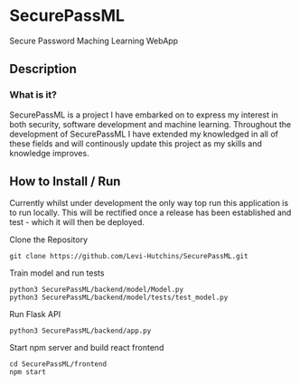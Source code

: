 # SecurePassML
Secure Password Maching Learning WebApp

## Description
### What is it?
SecurePassML is a project I have embarked on to express my interest in both security, software development and machine learning. Throughout the development of SecurePassML I have extended my knowledged in all of these fields and will continously update this project as my skills and knowledge improves.

## How to Install / Run
Currently whilst under development the only way top run this application is to run locally. This will be rectified once a release has been established and test - which it will then be deployed.

Clone the Repository
```
git clone https://github.com/Levi-Hutchins/SecurePassML.git
```
Train model and run tests
```
python3 SecurePassML/backend/model/Model.py
python3 SecurePassML/backend/model/tests/test_model.py
```
Run Flask API
```
python3 SecurePassML/backend/app.py
```
Start npm server and build react frontend
```
cd SecurePassML/frontend
npm start
```


